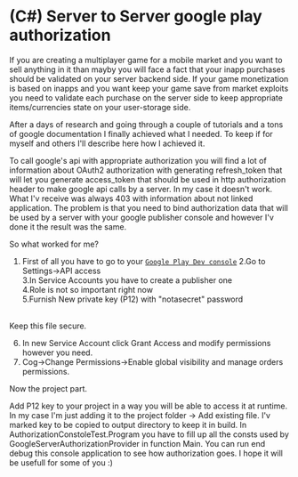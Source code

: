 # (C#) Server to Server google play authorization

If you are creating a multiplayer game for a mobile market and you want to sell anything in it than mayby you will face a fact that your inapp purchases should be validated on your server backend side.
If your game monetization is based on inapps and you want keep your game save from market exploits you need to validate each purchase on the server side to keep appropriate items/currencies state on your user-storage side.

After a days of research and going through a couple of tutorials and a tons of google documentation I finally achieved what I needed.
To keep if for myself and others I'll describe here how I achieved it.

To call google's api with appropriate authorization you will find a lot of information about OAuth2 authorization with generating refresh_token that will let you generate access_token that should be used in 
http authorization header to make google api calls by a server. In my case it doesn't work. What I'v receive was always 403 with information about not linked application. The problem is that you need to bind authorization data 
that will be used by a server with your google publisher console and however I'v done it the result was the same.

So what worked for me?</br>
1. First of all you have to go to your <a href="https://play.google.com/apps/publish/" target="_blank">`Google Play Dev console`</a>
2.Go to Settings->API access</br>
3.In Service Accounts you have to create a publisher one</br>
4.Role is not so important right now</br>
5.Furnish New private key (P12) with "notasecret" password</br>
</br>
Keep this file secure.

6. In new Service Account click Grant Access and modify permissions however you need.
7. Cog->Change Permissions->Enable global visibility and manage orders permissions.


Now the project part.

Add P12 key to your project in a way you will be able to access it at runtime.
In my case I'm just adding it to the project folder -> Add existing file.
I'v marked key to be copied to output directory to keep it in build.
In AuthorizationConstoleTest.Program you have to fill up all the consts used by GoogleServerAuthorizationProvider in function Main.
You can run end debug this console application to see how authorization goes.
I hope it will be usefull for some of you :)
